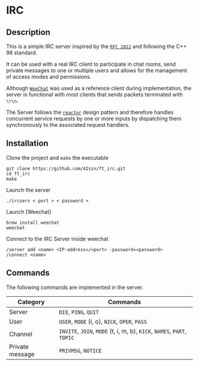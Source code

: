 # IRC
## Description
This is a simple IRC server inspired by the [`RFC 2812`] and following the C++ 98 standard.

It can be used with a real IRC client to participate in chat rooms, send private messages to one or multiple users and allows for the management of access modes and permissions. 

Although  [`WeeChat`] was used as a reference client during implementation, the server is functional with most clients that sends packets terminated with `\r\n`.

The Server follows the [`reactor`] design pattern and therefore handles concurrent service requests by one or more inputs by dispatching them synchronously to the associated request handlers.

## Installation
Clone the project and `make` the executable

	git clone https://github.com/42sin/ft_irc.git
	cd ft_irc
	make

Launch the server

	./ircserv < port > < password >

Launch  [Weechat]

	brew install weechat
	weechat
Connect to the IRC Server inside weechat

	/server add <name> <IP-address>/<port> -password=<password>
	/connect <name>

## Commands

The following commands are implemented in the server.

| Category        | Commands      
| --------------- | --------------------------------- |
| Server          | `DIE`, `PING`, `QUIT` |
| User            | `USER`, `MODE` (i, o), `NICK`, `OPER`, `PASS`
| Channel         | `INVITE`, `JOIN`, `MODE` (t, i, m, b), `KICK`, `NAMES`, `PART`, `TOPIC` |
| Private message | `PRIVMSG`, `NOTICE` 

[`RFC 2812`]: https://www.rfc-editor.org/rfc/rfc2812
[`WeeChat`]: https://weechat.org/
[`reactor`]: https://en.wikipedia.org/wiki/Reactor_pattern